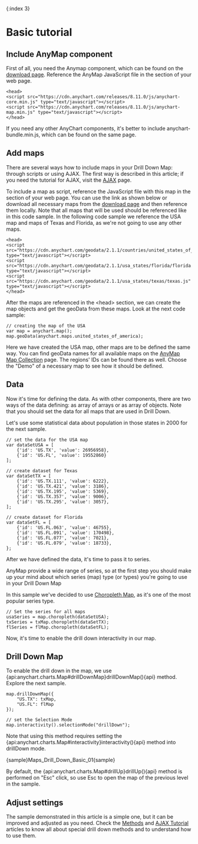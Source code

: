 {:index 3}
# Basic tutorial

## Include AnyMap component

First of all, you need the Anymap component, which can be found on the [download page](../../Quick_Start/Downloading_AnyChart). Reference the AnyMap JavaScript file in the <head> section of your web page. 

```
<head>
<script src="https://cdn.anychart.com/releases/8.11.0/js/anychart-core.min.js" type="text/javascript"></script>
<script src="https://cdn.anychart.com/releases/8.11.0/js/anychart-map.min.js" type="text/javascript"></script>
</head>
```

If you need any other AnyChart components, it's better to include anychart-bundle.min.js, which can be found on the same page.

## Add maps

There are several ways how to include maps in your Drill Down Map: through scripts or using AJAX. The first way is described in this article; if you need the tutorial for AJAX, visit the [AJAX](AJAX_Tutorial) page.

To include a map as script, reference the JavaScript file with this map in the <head> section of your web page.
You can use the link as shown below or download all necessary maps from the [download page](https://cdn.anychart.com/) and then reference them locally.
Note that all maps that will be used should be referenced like in this code sample. In the following code sample we reference the USA map and maps of Texas and Florida, as we're not going to use any other maps.

```
<head>
<script src="https://cdn.anychart.com/geodata/2.1.1/countries/united_states_of_america/united_states_of_america.js" type="text/javascript"></script>
<script src="https://cdn.anychart.com/geodata/2.1.1/usa_states/florida/florida.js" type="text/javascript"></script>
<script src="https://cdn.anychart.com/geodata/2.1.1/usa_states/texas/texas.js" type="text/javascript"></script>
</head>
```

After the maps are referenced in the &lt;head&gt; section, we can create the map objects and get the geoData from these maps. Look at the next code sample:

```
// creating the map of the USA
var map = anychart.map();
map.geoData(anychart.maps.united_states_of_america);
```

Here we have created the USA map, other maps are to be defined the same way. You can find geoData names for all available maps on the [AnyMap Map Collection](https://cdn.anychart.com/) page. The regions' IDs can be found there as well. Choose the "Demo" of a necessary map to see how it should be defined.

## Data

Now it's time for defining the data. As with other components, there are two ways of the data defining: as array of arrays or as array of objects. Note that you should set the data for all maps that are used in Drill Down. 

Let's use some statistical data about population in those states in 2000 for the next sample.

``` 
// set the data for the USA map
var dataSetUSA = [
    {'id': 'US.TX', 'value': 26956958},
    {'id': 'US.FL', 'value': 19552860}
];

// create dataset for Texas
var dataSetTX = [
    {'id': 'US.TX.111', 'value': 6222},
    {'id': 'US.TX.421', 'value': 3186},
    {'id': 'US.TX.195', 'value': 5369},
    {'id': 'US.TX.357', 'value': 9006},
    {'id': 'US.TX.295', 'value': 3057}, 
];

// create dataset for Florida 
var dataSetFL = [
    {'id': 'US.FL.063', 'value': 46755},
    {'id': 'US.FL.091', 'value': 170498},
    {'id': 'US.FL.077', 'value': 7021}, 
    {'id': 'US.FL.079', 'value': 18733},
};
```

After we have defined the data, it's time to pass it to series.

AnyMap provide a wide range of series, so at the first step you should make up your mind about which series (map) type (or types) you're going to use in your Drill Down Map

In this sample we've decided to use [Choropleth Map](../Choropleth_Map), as it's one of the most popular series type.

```
// Set the series for all maps
usaSeries = map.choropleth(dataSetUSA);
txSeries = txMap.choropleth(dataSetTX);    
flSeries = flMap.choropleth(dataSetFL);
```

Now, it's time to enable the drill down interactivity in our map.

## Drill Down Map

To enable the drill down in the map, we use {api:anychart.charts.Map#drillDownMap}drillDownMap(){api} method. Explore the next sample.

```
map.drillDownMap({
    "US.TX": txMap,   
    "US.FL": flMap
});

// set the Selection Mode    
map.interactivity().selectionMode("drillDown");
```

Note that using this method requires setting the {api:anychart.charts.Map#interactivity}interactivity(){api} method into drillDown mode.

{sample}Maps\_Drill\_Down\_Basic\_01{sample}

By default, the {api:anychart.charts.Map#drillUp}drillUp(){api} method is performed on "Esc" click, so use Esc to open the map of the previous level in the sample.

## Adjust settings

The sample demonstrated in this article is a simple one, but it can be improved and adjusted as you need. Check the [Methods](Methods) and [AJAX Tutorial](AJAX_Tutorial) articles to know all about special drill down methods and to understand how to use them.
